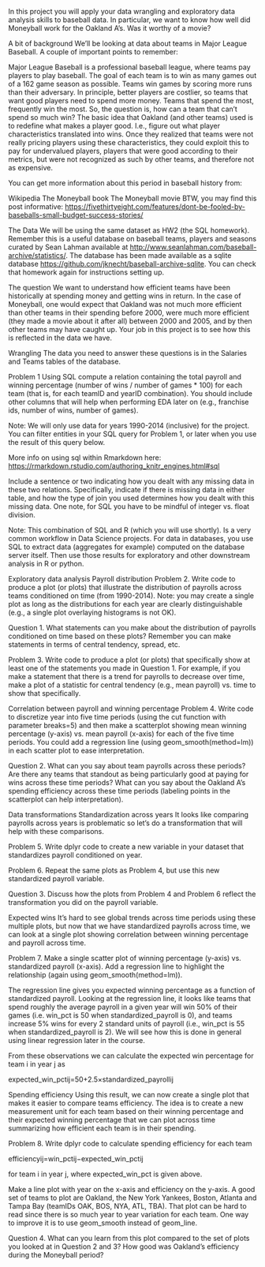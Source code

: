 In this project you will apply your data wrangling and exploratory data analysis skills to baseball data. In particular, we want to know how well did Moneyball work for the Oakland A’s. Was it worthy of a movie?


A bit of background
We’ll be looking at data about teams in Major League Baseball. A couple of important points to remember:

Major League Baseball is a professional baseball league, where teams pay players to play baseball.
The goal of each team is to win as many games out of a 162 game season as possible.
Teams win games by scoring more runs than their adversary.
In principle, better players are costlier, so teams that want good players need to spend more money.
Teams that spend the most, frequently win the most.
So, the question is, how can a team that can’t spend so much win? The basic idea that Oakland (and other teams) used is to redefine what makes a player good. I.e., figure out what player characteristics translated into wins. Once they realized that teams were not really pricing players using these characteristics, they could exploit this to pay for undervalued players, players that were good according to their metrics, but were not recognized as such by other teams, and therefore not as expensive.

You can get more information about this period in baseball history from:

Wikipedia
The Moneyball book
The Moneyball movie
BTW, you may find this post informative: https://fivethirtyeight.com/features/dont-be-fooled-by-baseballs-small-budget-success-stories/

The Data
We will be using the same dataset as HW2 (the SQL homework). Remember this is a useful database on baseball teams, players and seasons curated by Sean Lahman available at http://www.seanlahman.com/baseball-archive/statistics/. The database has been made available as a  sqlite database https://github.com/jknecht/baseball-archive-sqlite. You can check that homework again for instructions setting up.

The question
We want to understand how efficient teams have been historically at spending money and getting wins in return. In the case of Moneyball, one would expect that Oakland was not much more efficient than other teams in their spending before 2000, were much more efficient (they made a movie about it after all) between 2000 and 2005, and by then other teams may have caught up. Your job in this project is to see how this is reflected in the data we have.

Wrangling
The data you need to answer these questions is in the Salaries and Teams tables of the database.

Problem 1 Using SQL compute a relation containing the total payroll and winning percentage (number of wins / number of games * 100) for each team (that is, for each teamID and yearID combination). You should include other columns that will help when performing EDA later on (e.g., franchise ids, number of wins, number of games).

Note: We will only use data for years 1990-2014 (inclusive) for the project. You can filter entities in your SQL query for Problem 1, or later when you use the result of this query below.

More info on using sql within Rmarkdown here: https://rmarkdown.rstudio.com/authoring_knitr_engines.html#sql

Include a sentence or two indicating how you dealt with any missing data in these two relations. Specifically, indicate if there is missing data in either table, and how the type of join you used determines how you dealt with this missing data. One note, for SQL you have to be mindful of integer vs. float division.

Note: This combination of SQL and R (which you will use shortly). Is a very common workflow in Data Science projects. For data in databases, you use SQL to extract data (aggregates for example) computed on the database server itself. Then use those results for exploratory and other downstream analysis in R or python.

Exploratory data analysis
Payroll distribution
Problem 2. Write code to produce a plot (or plots) that illustrate the distribution of payrolls across teams conditioned on time (from 1990-2014). Note: you may create a single plot as long as the distributions for each year are clearly distinguishable (e.g., a single plot overlaying histograms is not OK).

Question 1. What statements can you make about the distribution of payrolls conditioned on time based on these plots? Remember you can make statements in terms of central tendency, spread, etc.

Problem 3. Write code to produce a plot (or plots) that specifically show at least one of the statements you made in Question 1. For example, if you make a statement that there is a trend for payrolls to decrease over time, make a plot of a statistic for central tendency (e.g., mean payroll) vs. time to show that specifically.

Correlation between payroll and winning percentage
Problem 4. Write code to discretize year into five time periods (using the cut function with parameter breaks=5) and then make a scatterplot showing mean winning percentage (y-axis) vs. mean payroll (x-axis) for each of the five time periods. You could add a regression line (using  geom_smooth(method=lm)) in each scatter plot to ease interpretation.

Question 2. What can you say about team payrolls across these periods? Are there any teams that standout as being particularly good at paying for wins across these time periods? What can you say about the Oakland A’s spending efficiency across these time periods (labeling points in the scatterplot can help interpretation).

Data transformations
Standardization across years
It looks like comparing payrolls across years is problematic so let’s do a transformation that will help with these comparisons.

Problem 5. Write dplyr code to create a new variable in your dataset that standardizes payroll conditioned on year.

Problem 6. Repeat the same plots as Problem 4, but use this new standardized payroll variable.

Question 3. Discuss how the plots from Problem 4 and Problem 6 reflect the transformation you did on the payroll variable.

Expected wins
It’s hard to see global trends across time periods using these multiple plots, but now that we have standardized payrolls across time, we can look at a single plot showing correlation between winning percentage and payroll across time.

Problem 7. Make a single scatter plot of winning percentage (y-axis) vs. standardized payroll (x-axis). Add a regression line to highlight the relationship (again using geom_smooth(method=lm)).

The regression line gives you expected winning percentage as a function of standardized payroll. Looking at the regression line, it looks like teams that spend roughly the average payroll in a given year will win 50% of their games (i.e. win_pct is 50 when standardized_payroll is 0), and teams increase 5% wins for every 2 standard units of payroll (i.e., win_pct is 55 when standardized_payroll is 2). We will see how this is done in general using linear regression later in the course.

From these observations we can calculate the expected win percentage for team i in year j as

expected_win_pctij=50+2.5×standardized_payrollij

Spending efficiency
Using this result, we can now create a single plot that makes it easier to compare teams efficiency. The idea is to create a new measurement unit for each team based on their winning percentage and their expected winning percentage that we can plot across time summarizing how efficient each team is in their spending.

Problem 8. Write dplyr code to calculate spending efficiency for each team

efficiencyij=win_pctij−expected_win_pctij

for team i in year j, where expected_win_pct is given above.

Make a line plot with year on the x-axis and efficiency on the y-axis. A good set of teams to plot are Oakland, the New York Yankees, Boston, Atlanta and Tampa Bay (teamIDs OAK, BOS, NYA, ATL, TBA). That plot can be hard to read since there is so much year to year variation for each team. One way to improve it is to use geom_smooth instead of geom_line.

Question 4. What can you learn from this plot compared to the set of plots you looked at in Question 2 and 3? How good was Oakland’s efficiency during the Moneyball period?
